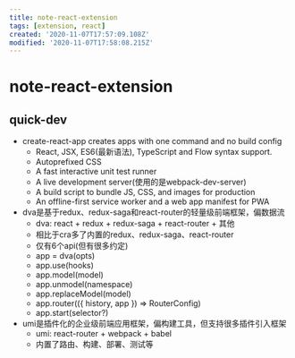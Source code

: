 ```yaml
---
title: note-react-extension
tags: [extension, react]
created: '2020-11-07T17:57:09.108Z'
modified: '2020-11-07T17:58:08.215Z'
---
```


# note-react-extension

## quick-dev

- create-react-app creates apps with one command and no build config
  - React, JSX, ES6(最新语法), TypeScript and Flow syntax support.
  - Autoprefixed CSS
  - A fast interactive unit test runner 
  - A live development server(使用的是webpack-dev-server)
  - A build script to bundle JS, CSS, and images for production
  - An offline-first service worker and a web app manifest for PWA
- dva是基于redux、redux-saga和react-router的轻量级前端框架，偏数据流
  - dva: react + redux + redux-saga + react-router + 其他
  - 相比于cra多了内置的redux、redux-saga、react-router
  - 仅有6个api(但有很多约定)
  - app = dva(opts)
  - app.use(hooks)
  - app.model(model)
  - app.unmodel(namespace)
  - app.replaceModel(model)
  - app.router(({ history, app }) => RouterConfig)
  - app.start(selector?)
- umi是插件化的企业级前端应用框架，偏构建工具，但支持很多插件引入框架
  - umi: react-router + webpack + babel
  - 内置了路由、构建、部署、测试等
